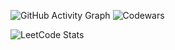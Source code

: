  ![GitHub Activity Graph](https://activity-graph.herokuapp.com/graph?username=atalayka&theme=dracula&hide_border=true)
![Codewars](https://github.r2v.ch/codewars?user=atalayk&name=true&top_languages=true&stroke=%23b362ff&theme=purple_dark)

![LeetCode Stats](https://leetcard.jacoblin.cool/atalayka?theme=nord&font=Outfit&ext=contest)
